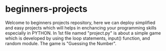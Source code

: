# beginners-projects

Welcome to beginners projects repository, here we can deploy simplified and easy projects which will helps in enchancing your programming skills especially in PYTHON.
In 1st file named "project.py" is about a simple game which is developed by using the loop statements, input() function, and random module. The game is "Guessing the Number".
